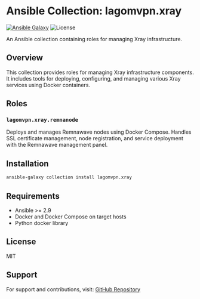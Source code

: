 # Ansible Collection: lagomvpn.xray

[![Ansible Galaxy](https://img.shields.io/badge/ansible--galaxy-lagomvpn.xray-blue.svg)](https://galaxy.ansible.com/lagomvpn/xray)
![License](https://img.shields.io/badge/license-MIT-green.svg)

An Ansible collection containing roles for managing Xray infrastructure.

## Overview

This collection provides roles for managing Xray infrastructure components. It includes tools for deploying, configuring, and managing various Xray services using Docker containers.

## Roles

### `lagomvpn.xray.remnanode`

Deploys and manages Remnawave nodes using Docker Compose. Handles SSL certificate management, node registration, and service deployment with the Remnawave management panel.

## Installation

```bash
ansible-galaxy collection install lagomvpn.xray
```

## Requirements

- Ansible >= 2.9
- Docker and Docker Compose on target hosts
- Python docker library

## License

MIT

## Support

For support and contributions, visit: [GitHub Repository](https://github.com/Lagom-VPN/ansible-xray)
